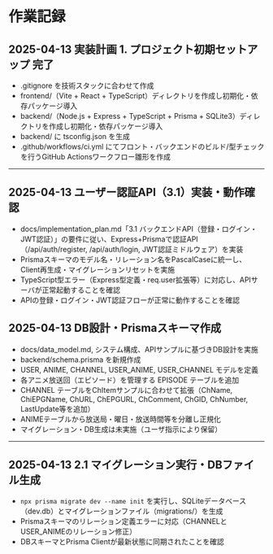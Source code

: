 # 作業記録

## 2025-04-13 実装計画 1. プロジェクト初期セットアップ 完了

- .gitignore を技術スタックに合わせて作成
- frontend/（Vite + React + TypeScript）ディレクトリを作成し初期化・依存パッケージ導入
- backend/（Node.js + Express + TypeScript + Prisma + SQLite3）ディレクトリを作成し初期化・依存パッケージ導入
- backend/ に tsconfig.json を生成
- .github/workflows/ci.yml にてフロント・バックエンドのビルド/型チェックを行うGitHub Actionsワークフロー雛形を作成

---

## 2025-04-13 ユーザー認証API（3.1）実装・動作確認

- docs/implementation_plan.md「3.1 バックエンドAPI（登録・ログイン・JWT認証）」の要件に従い、Express+Prismaで認証API（/api/auth/register, /api/auth/login, JWT認証ミドルウェア）を実装
- Prismaスキーマのモデル名・リレーション名をPascalCaseに統一し、Client再生成・マイグレーションリセットを実施
- TypeScript型エラー（Express型定義・req.user拡張等）に対応し、APIサーバが正常起動することを確認
- APIの登録・ログイン・JWT認証フローが正常に動作することを確認

## 2025-04-13 DB設計・Prismaスキーマ作成

- docs/data_model.md, システム構成、APIサンプルに基づきDB設計を実施
- backend/schema.prisma を新規作成
- USER, ANIME, CHANNEL, USER_ANIME, USER_CHANNEL モデルを定義
- 各アニメ放送回（エピソード）を管理する EPISODE テーブルを追加
- CHANNEL テーブルをChItemサンプルに合わせて拡張（ChName, ChiEPGName, ChURL, ChEPGURL, ChComment, ChGID, ChNumber, LastUpdate等を追加）
- ANIMEテーブルから放送局・曜日・放送時間等を分離し正規化
- マイグレーション・DB生成は未実施（ユーザ指示により保留）

---

## 2025-04-13 2.1 マイグレーション実行・DBファイル生成

- `npx prisma migrate dev --name init` を実行し、SQLiteデータベース（dev.db）とマイグレーションファイル（migrations/）を生成
- Prismaスキーマのリレーション定義エラーに対応（CHANNELとUSER_ANIMEのリレーション修正）
- DBスキーマとPrisma Clientが最新状態に同期されたことを確認
